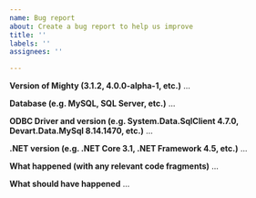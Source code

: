 ```yaml
---
name: Bug report
about: Create a bug report to help us improve
title: ''
labels: ''
assignees: ''

---
```


**Version of Mighty (3.1.2, 4.0.0-alpha-1, etc.)**
...

**Database (e.g. MySQL, SQL Server, etc.)**
...

**ODBC Driver and version (e.g. System.Data.SqlClient 4.7.0, Devart.Data.MySql 8.14.1470, etc.)**
...

**.NET version (e.g. .NET Core 3.1, .NET Framework 4.5, etc.)**
...

**What happened (with any relevant code fragments)**
...

**What should have happened**
...
